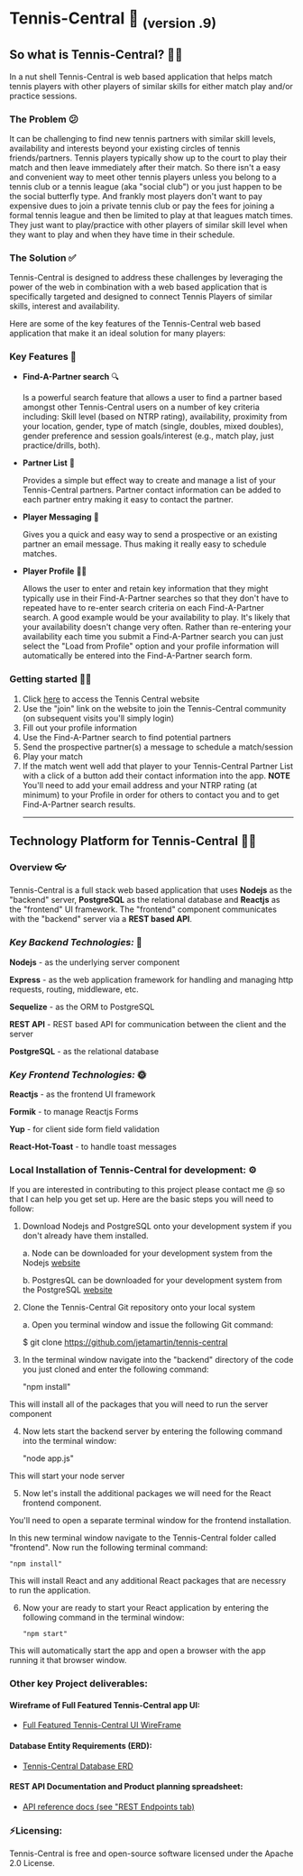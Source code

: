 # Tennis-Central 🎾 <sub>(version .9)</sub>

## So what is Tennis-Central? 🤷‍♀️

In a nut shell Tennis-Central is web based application that helps match tennis players with other players of similar skills for either match play and/or practice sessions.

### The Problem 😕

It can be challenging to find new tennis partners with similar skill levels, availability and interests beyond your existing circles of tennis friends/partners.
Tennis players typically show up to the court to play their match and then leave immediately after their match. So there isn't a easy and convenient way to meet other
tennis players unless you belong to a tennis club or a tennis league (aka "social club") or you just happen to be the social butterfly type. And frankly most players don't
want to pay expensive dues to join a private tennis club or pay the fees for joining a formal tennis league and then be limited to play at that leagues match times.
They just want to play/practice with other players of similar skill level when they want to play and when they have time in their schedule.

### The Solution ✅

Tennis-Central is designed to address these challenges by leveraging the power of the web in combination with a web based application that is specifically targeted and designed to connect Tennis Players of similar skills, interest and availability.

Here are some of the key features of the Tennis-Central web based application that make it an ideal solution for many players:

### Key Features 🔔

- **Find-A-Partner search** 🔍

  Is a powerful search feature that allows a user to find a partner based amongst other Tennis-Central users on a number of key criteria including: Skill level (based on NTRP rating), availability, proximity from your location, gender,
  type of match (single, doubles, mixed doubles), gender preference and session goals/interest (e.g., match play, just practice/drills, both).

- **Partner List** 📃

  Provides a simple but effect way to create and manage a list of your Tennis-Central partners. Partner contact information can be added to each partner entry making it easy
  to contact the partner.

- **Player Messaging** 📩

  Gives you a quick and easy way to send a prospective or an existing partner an email message. Thus making it really easy to schedule matches.

- **Player Profile** 🧑🎾

  Allows the user to enter and retain key information that they might typically use in their Find-A-Partner searches so that they don't have to repeated have to
  re-enter search criteria on each Find-A-Partner search. A good example would be your availability to play. It's likely that your availability doesn't change very
  often. Rather than re-entering your availability each time you submit a Find-A-Partner search you can just select the "Load from Profile" option and your profile
  information will automatically be entered into the Find-A-Partner search form.

### Getting started 🏃‍♂️

1.  Click [here](https://tennis-central.surge.sh/) to access the Tennis Central website
2.  Use the "join" link on the website to join the Tennis-Central community (on subsequent visits you'll simply login)
3.  Fill out your profile information
4.  Use the Find-A-Partner search to find potential partners
5.  Send the prospective partner(s) a message to schedule a match/session
6.  Play your match
7.  If the match went well add that player to your Tennis-Central Partner List with a click of a button add their contact information into the app.
        **NOTE**  You'll need to add your email address and your NTRP rating (at minimum) to your
                   Profile in order for others to contact you and to get Find-A-Partner search results.
    <hr>

## Technology Platform for Tennis-Central 👨‍💻

### Overview 👓

Tennis-Central is a full stack web based application that uses **Nodejs** as the "backend" server, **PostgreSQL** as the relational database and **Reactjs** as the "frontend" UI framework. The "frontend" component communicates with the "backend" server via a **REST based API**.

### **_Key Backend Technologies:_** 🌚

**Nodejs** - as the underlying server component

**Express** - as the web application framework for handling and managing http requests, routing, middleware, etc.

**Sequelize** - as the ORM to PostgreSQL

**REST API** - REST based API for communication between the client and the server

**PostgreSQL** - as the relational database

### **_Key Frontend Technologies:_** 🌞

**Reactjs** - as the frontend UI framework

**Formik** - to manage Reactjs Forms

**Yup** - for client side form field validation

**React-Hot-Toast** - to handle toast messages

### Local Installation of Tennis-Central for development: ⚙

If you are interested in contributing to this project please contact me @ so that I can help you get set up. Here are the basic steps you will
need to follow:

1.  Download Nodejs and PostgreSQL onto your development system if you don't already have them installed.

    a. Node can be downloaded for your development system from the Nodejs [website](https://nodejs.org/en/download/)

    b. PostgresQL can be downloaded for your development system from the PostgreSQL [website](https://www.postgresql.org/download/)

2.  Clone the Tennis-Central Git repository onto your local system

    a. Open you terminal window and issue the following Git command:


    $ git clone https://github.com/jetamartin/tennis-central


3.  In the terminal window navigate into the "backend" directory of the code you just cloned and enter the following command:


    "npm install"

This will install all of the packages that you will need to run the server component

4.  Now lets start the backend server by entering the following command into the terminal window:


    "node app.js"

This will start your node server

5.  Now let's install the additional packages we will need for the React frontend component.

You'll need to open a separate terminal window for the frontend installation.

In this new terminal window navigate to the Tennis-Central folder called "frontend". Now run the following terminal
command:

    "npm install"

This will install React and any additional React packages that are necessry to run the application.

6.  Now your are ready to start your React application by entering the following command in the terminal window:

        "npm start"

This will automatically start the app and open a browser with the app running it that browser window.

### Other key Project deliverables:


#### Wireframe of Full Featured Tennis-Central app UI:

- [Full Featured Tennis-Central UI WireFrame](https://github.com/jetamartin/tennis-central/blob/main/project-planning/QuickDBD-TennisCentral.png)

#### Database Entity Requirements (ERD):

- [Tennis-Central Database ERD](https://github.com/jetamartin/tennis-central/blob/main/project-planning/QuickDBD-TennisCentral.png)

#### REST API Documentation and Product planning spreadsheet:

- [API reference docs (see "REST Endpoints tab)](https://github.com/jetamartin/tennis-central/blob/main/project-planning/TennisCentralPlanner.xlsx)

### ⚡Licensing:

Tennis-Central is free and open-source software licensed under the Apache 2.0 License.
